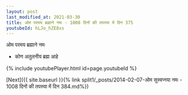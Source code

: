 ```yaml
---
layout: post
last_modified_at: 2021-03-30
title: ओम परमय ब्रह्माने नमः - 1008 दिनों की तपस्या में दिन 375
youtubeId: hLJo_hZE8xs
---
```

 
 
 ओम परमय ब्रह्माने नमः  
 
 -  कोण अतुलनीय ब्रह्म आहे 
 
  
 
  
 
 
 
 
 
 


{% include youtubePlayer.html id=page.youtubeId %}
 
[Next]({{ site.baseurl }}{% link  split1/_posts/2014-02-07-ओम सुस्वप्नया नमः - 1008 दिनों की तपस्या में दिन 384.md%})
 
